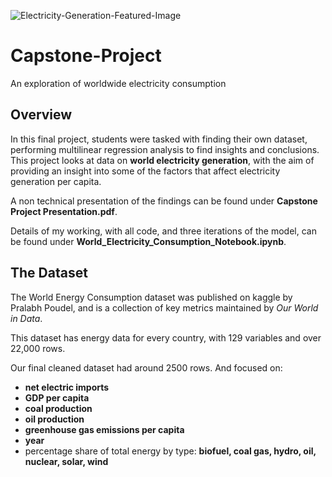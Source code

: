![Electricity-Generation-Featured-Image](https://github.com/JoeG230/Capstone-Project/assets/157436571/f4f068d2-25da-412e-8640-65b5d5f98bce)

# Capstone-Project
An exploration of worldwide electricity consumption 

## Overview
In this final project, students were tasked with finding their own dataset, performing multilinear regression analysis to find insights and conclusions. This project looks at data on **world electricity generation**, with the aim of providing an insight into some of the factors that affect electricity generation per capita. 

A non technical presentation of the findings can be found under **Capstone Project Presentation.pdf**. 

Details of my working, with all code, and three iterations of the model, can be found under **World_Electricity_Consumption_Notebook.ipynb**.

## The Dataset
The World Energy Consumption dataset was
published on kaggle by Pralabh Poudel, and is a
collection of key metrics maintained by *Our
World in Data*.

This dataset has energy data for every country,
with 129 variables and over 22,000 rows.

Our final cleaned dataset had around 2500 rows. And
focused on:
- **net electric imports**
- **GDP per capita**
- **coal production**
- **oil production**
- **greenhouse gas emissions per capita**
- **year**
- percentage share of total energy by type:
**biofuel, coal gas, hydro, oil, nuclear, solar, wind**
